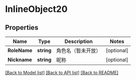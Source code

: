 # InlineObject20

## Properties

Name | Type | Description | Notes
------------ | ------------- | ------------- | -------------
**RoleName** | **string** | 角色名（暂未开放） | [optional] 
**Nickname** | **string** | 昵称 | [optional] 

[[Back to Model list]](../README.md#documentation-for-models) [[Back to API list]](../README.md#documentation-for-api-endpoints) [[Back to README]](../README.md)


